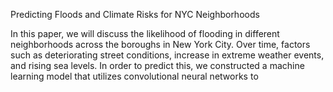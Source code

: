 Predicting Floods and Climate Risks for NYC Neighborhoods

In this paper, we will discuss the likelihood of flooding in different neighborhoods across the boroughs in New York City. Over time, factors such as deteriorating street conditions, increase in extreme weather events, and rising sea levels. In order to predict this, we constructed a machine learning model that utilizes convolutional neural networks to
